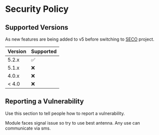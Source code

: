 # Security Policy

## Supported Versions

As new features are being added to v5 before switching to [SECO](https://github.com/users/mhamidjamil/projects/8) project.

| Version | Supported          |
| ------- | ------------------ |
| 5.2.x   | :white_check_mark: |
| 5.1.x   | :x:                |
| 4.0.x   | :x: |
| < 4.0   | :x:                |

## Reporting a Vulnerability

Use this section to tell people how to report a vulnerability.

Module faces signal issue so try to use best antenna. Any use can communicate via sms.
